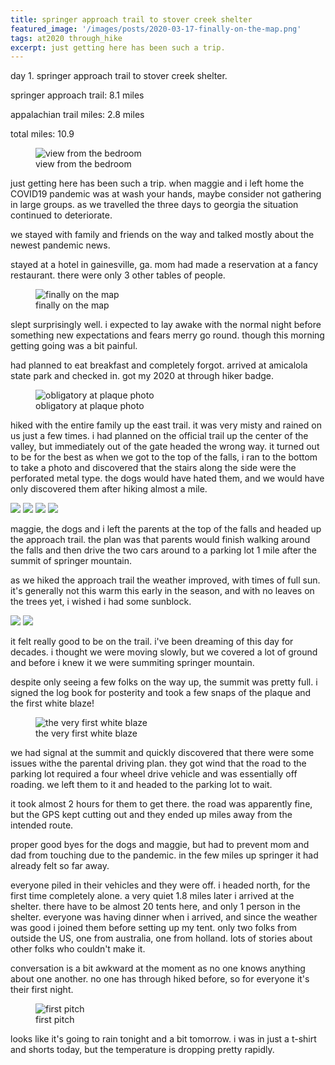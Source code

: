 ```yaml
---
title: springer approach trail to stover creek shelter
featured_image: '/images/posts/2020-03-17-finally-on-the-map.png'
tags: at2020 through_hike
excerpt: just getting here has been such a trip.
---
```


day 1. springer approach trail to stover creek shelter.

springer approach trail: 8.1 miles

appalachian trail miles: 2.8 miles

total miles: 10.9

<figure>
  <img src="/images/posts/2020-03-17-view-from-the-bedroom.jpeg" alt="view from the bedroom" />
  <figcaption>view from the bedroom</figcaption>
</figure>

just getting here has been such a trip. when maggie and i left home the COVID19 pandemic was at wash your hands, maybe consider not gathering in large groups. as we travelled the three days to georgia the situation continued to deteriorate.

we stayed with family and friends on the way and talked mostly about the newest pandemic news.

stayed at a hotel in gainesville, ga. mom had made a reservation at a fancy restaurant. there were only 3 other tables of people.

<figure>
  <img src="/images/posts/2020-03-17-finally-on-the-map.png" alt="finally on the map" />
  <figcaption>finally on the map</figcaption>
</figure>

slept surprisingly well. i expected to lay awake with the normal night before something new expectations and fears merry go round. though this morning getting going was a bit painful.

had planned to eat breakfast and completely forgot. arrived at amicalola state park and checked in. got my 2020 at through hiker badge.

<figure>
  <img src="/images/posts/2020-03-17-obligatory-at-plaque-photo.jpeg" alt="obligatory at plaque photo" />
  <figcaption>obligatory at plaque photo</figcaption>
</figure>

hiked with the entire family up the east trail. it was very misty and rained on us just a few times. i had planned on the official trail up the center of the valley, but immediately out of the gate headed the wrong way. it turned out to be for the best as when we got to the top of the falls, i ran to the bottom to take a photo and discovered that the stairs along the side were the perforated metal type. the dogs would have hated them, and we would have only discovered them after hiking almost a mile.

<div class="gallery" data-columns="2">
	<img src="/images/posts/2020-03-17-amicalola-falls-1.jpeg">
	<img src="/images/posts/2020-03-17-amicalola-falls-2.jpeg">
	<img src="/images/posts/2020-03-17-amicalola-falls-3.jpeg">
	<img src="/images/posts/2020-03-17-amicalola-falls-4.jpeg">
</div>

maggie, the dogs and i left the parents at the top of the falls and headed up the approach trail. the plan was that parents would finish walking around the falls and then drive the two cars around to a parking lot 1 mile after the summit of springer mountain.

as we hiked the approach trail the weather improved, with times of full sun. it's generally not this warm this early in the season, and with no leaves on the trees yet, i wished i had some sunblock.

<div class="gallery" data-columns="2">
	<img src="/images/posts/2020-03-17-springer-mountain-1.jpeg">
	<img src="/images/posts/2020-03-17-springer-mountain-2.jpeg">
</div>

it felt really good to be on the trail. i've been dreaming of this day for decades. i thought we were moving slowly, but we covered a lot of ground and before i knew it we were summiting springer mountain.

despite only seeing a few folks on the way up, the summit was pretty full. i signed the log book for posterity and took a few snaps of the plaque and the first white blaze!

<figure>
  <img src="/images/posts/2020-03-17-the-very-first-white-blaze.jpeg" alt="the very first white blaze" />
  <figcaption>the very first white blaze</figcaption>
</figure>

we had signal at the summit and quickly discovered that there were some issues withe the parental driving plan. they got wind that the road to the parking lot required a four wheel drive vehicle and was essentially off roading. we left them to it and headed to the parking lot to wait.

it took almost 2 hours for them to get there. the road was apparently fine, but the GPS kept cutting out and they ended up miles away from the intended route.

proper good byes for the dogs and maggie, but had to prevent mom and dad from touching due to the pandemic. in the few miles up springer it had already felt so far away.

everyone piled in their vehicles and they were off. i headed north, for the first time completely alone. a very quiet 1.8 miles later i arrived at the shelter. there have to be almost 20 tents here, and only 1 person in the shelter. everyone was having dinner when i arrived, and since the weather was good i joined them before setting up my tent. only two folks from outside the US, one from australia, one from holland. lots of stories about other folks who couldn't make it.

conversation is a bit awkward at the moment as no one knows anything about one another. no one has through hiked before, so for everyone it's their first night.

<figure>
  <img src="/images/posts/2020-03-17-first-pitch.jpeg" alt="first pitch" />
  <figcaption>first pitch</figcaption>
</figure>

looks like it's going to rain tonight and a bit tomorrow. i was in just a t-shirt and shorts today, but the temperature is dropping pretty rapidly.
